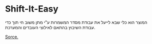 # Shift-It-Easy
המוצר הוא כלי שבא לייעל את עבודת מסדר המשמרות ע"י מתן משוב חי תוך כדי עבודת השיבוץ בהתאם לאילוצי העובדים והמערכת.

[Sorce.](https://github.com/tzuria/Shift-It-Easy)


